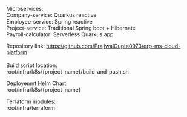 Microservices:<br>
Company-service: Quarkus reactive <br>
Employee-service: Spring reactive <br>
Project-service: Traditional Spring boot + Hibernate <br>
Payroll-calculator: Serverless Quarkus app <br>

Repository link: https://github.com/PrajjwalGupta0973/erp-ms-cloud-platform <br> <br>
Build script location: <br>
root/infra/k8s/{project_name}/build-and-push.sh <br>

Deployemnt Helm Chart: <br>
root/infra/k8s/{project_name} <br>

Terraform modules: <br>
root/infra/terraform <br>
